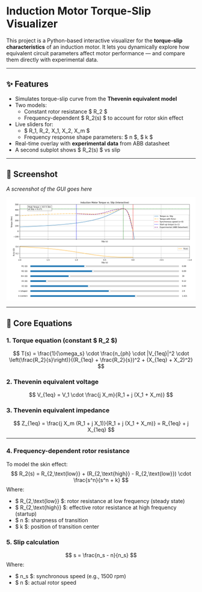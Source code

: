 # Induction Motor Torque-Slip Visualizer

This project is a Python-based interactive visualizer for the **torque-slip characteristics** of an induction motor. It lets you dynamically explore how equivalent circuit parameters affect motor performance — and compare them directly with experimental data.

---

## ✨ Features

- Simulates torque-slip curve from the **Thevenin equivalent model**
- Two models:
  - Constant rotor resistance $ R_2 $
  - Frequency-dependent $ R_2(s) $ to account for rotor skin effect
- Live sliders for:
  - $ R_1, R_2, X_1, X_2, X_m $
  - Frequency response shape parameters: $ n $, $ k $
- Real-time overlay with **experimental data** from ABB datasheet
- A second subplot shows $ R_2(s) $ vs slip

---

## 📸 Screenshot

_A screenshot of the GUI goes here_

![screenshot](screenshot.png)

---

## 📐 Core Equations

### 1. **Torque equation (constant $ R_2 $)**
$$
T(s) = \frac{1}{\omega_s} \cdot \frac{n_{ph} \cdot |V_{1eq}|^2 \cdot \left(\frac{R_2}{s}\right)}{(R_{1eq} + \frac{R_2}{s})^2 + (X_{1eq} + X_2)^2}
$$

### 2. **Thevenin equivalent voltage**
$$
V_{1eq} = V_1 \cdot \frac{j X_m}{R_1 + j (X_1 + X_m)}
$$

### 3. **Thevenin equivalent impedance**
$$
Z_{1eq} = \frac{j X_m (R_1 + j X_1)}{R_1 + j (X_1 + X_m)} = R_{1eq} + j X_{1eq}
$$

---

### 4. **Frequency-dependent rotor resistance**
To model the skin effect:
$$
R_2(s) = R_{2,\text{low}} + (R_{2,\text{high}} - R_{2,\text{low}}) \cdot \frac{s^n}{s^n + k}
$$
Where:
- $ R_{2,\text{low}} $: rotor resistance at low frequency (steady state)
- $ R_{2,\text{high}} $: effective rotor resistance at high frequency (startup)
- $ n $: sharpness of transition
- $ k $: position of transition center

### 5. **Slip calculation**
$$
s = \frac{n_s - n}{n_s}
$$
Where:
- $ n_s $: synchronous speed (e.g., 1500 rpm)
- $ n $: actual rotor speed

